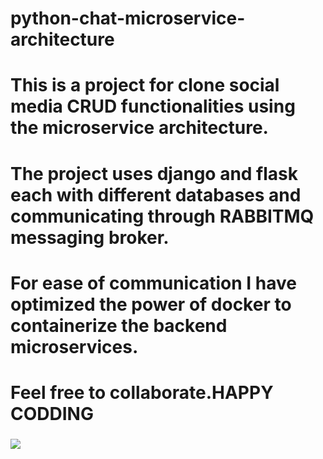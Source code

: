 # python-chat-microservice-architecture
# This is a project for clone social media CRUD functionalities using the microservice architecture.
# The project uses django and flask each with different databases and communicating through RABBITMQ messaging broker.
# For ease of communication I have optimized the power of docker to containerize the backend microservices.
# Feel free to collaborate.HAPPY CODDING
### ![](https://media.giphy.com/media/nGMnDqebzDcfm/source.gif) 

